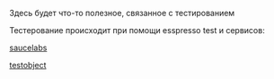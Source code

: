 Здесь будет что-то полезное, связанное с тестированием

Тестерование происходит при помощи esspresso test и сервисов:

[saucelabs](https://saucelabs.com/beta/dashboard/tests)


[testobject](https://app.testobject.com/#/kilokso/apps/new)
